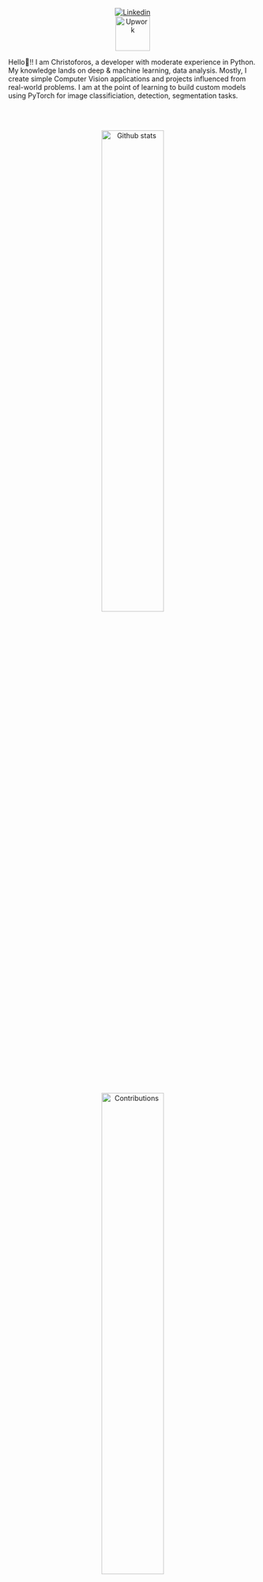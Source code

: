 <p align="center">
    <a href="https://www.linkedin.com/in/christoforos-aristeidou/"><img alt="Linkedin" src="https://img.shields.io/badge/Linkedin-0A66C2?logo=Linkedin&logoColor=white"></a> <br>
    <a href="https://www.upwork.com/freelancers/christoforosa"><img alt="Upwork" src="https://img.shields.io/badge/UpWork-6FDA44?style=for-the-badge&logo=Upwork&logoColor=white" style="width: 70px;"></a>
</p>

Hello👋!! I am Christoforos, a developer with moderate experience in Python. My knowledge lands on deep & machine learning, data analysis. Mostly, I create simple Computer Vision applications and projects influenced from real-world problems. I am at the point of learning to build custom models using PyTorch for image classificiation, detection, segmentation tasks.

<br>
<br>
<p align="center">
  <img width="50%" src="https://github-readme-stats-five-topaz-76.vercel.app/api?username=xaristeidou&show_icons=true&theme=dark" alt="Github stats"></img>
  <img width="50%" src="https://ghstats.onuralpsezer.com/?user=xaristeidou&theme=dark&hide_border=False" alt="Contributions"></img>
</p>


<h3 align="left">Programming languages:</h3>
<p>
    <img alt="Python" src="https://img.shields.io/badge/Python-3776AB.svg?logo=python&logoColor=white"></img>
</p>


<h3 align="left">Frameworks:</h3>
<p> 
  <img alt="PyTorch" src="https://img.shields.io/badge/PyTorch-EE4C2C.svg?logo=PyTorch&logoColor=white"></img>
  <img alt="PyTorch" src="https://img.shields.io/badge/TorchVision-EE4C2C.svg?logo=PyTorch&logoColor=white"></img>
  <img alt="OpenCV" src="https://img.shields.io/badge/OpenCV-2391E6.svg?logo=OpenCV&logoColor=white"></img>
  <img alt="Tensorflow" src="https://img.shields.io/badge/Tensorflow-v2-FE7A16.svg?logo=Tensorflow&logoColor=white"></img>
  <img alt="Scikit-learn" src="https://img.shields.io/badge/scikit--learn-%23F7931E.svg?style=for-the-badge&logo=scikit-learn&logoColor=white" style="width: 100px;"></img>
  <img alt="NumPy" src="https://img.shields.io/badge/numpy-%23013243.svg?style=for-the-badge&logo=numpy&logoColor=white" style="width: 70px;"></img>
</p>


<h3 align="left">Programs:</h3>
<p> 
  <img alt="VS Code" src="https://ziadoua.github.io/m3-Markdown-Badges/badges/VisualStudioCode/visualstudiocode1.svg" style="width: 140px;"></img>
  <img alt="RStudio" src="https://img.shields.io/badge/RStudio-4285F4?style=for-the-badge&logo=rstudio&logoColor=white" style="width: 70px;"></img>
</p>

#comment